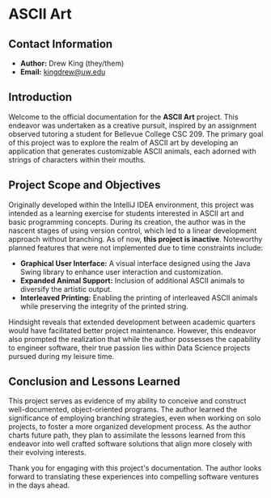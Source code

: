 # ASCII Art

## Contact Information

- **Author:** Drew King (they/them)
- **Email:** [kingdrew@uw.edu](mailto:kingdrew@uw.edu)

## Introduction

Welcome to the official documentation for the **ASCII Art** project. This endeavor was undertaken as a creative pursuit, inspired by an assignment observed tutoring a student for Bellevue College CSC 209. The primary goal of this project was to explore the realm of ASCII art by developing an application that generates customizable ASCII animals, each adorned with strings of characters within their mouths.

## Project Scope and Objectives

Originally developed within the IntelliJ IDEA environment, this project was intended as a learning exercise for students interested in ASCII art and basic programming concepts. During its creation, the author was in the nascent stages of using version control, which led to a linear development approach without branching. As of now, **this project is inactive**. Noteworthy planned features that were not implemented due to time constraints include:

- **Graphical User Interface:** A visual interface designed using the Java Swing library to enhance user interaction and customization.
- **Expanded Animal Support:** Inclusion of additional ASCII animals to diversify the artistic output.
- **Interleaved Printing:** Enabling the printing of interleaved ASCII animals while preserving the integrity of the printed string.

Hindsight reveals that extended development between academic quarters would have facilitated better project maintenance. However, this endeavor also prompted the realization that while the author possesses the capability to engineer software, their true passion lies within Data Science projects pursued during my leisure time.

## Conclusion and Lessons Learned

This project serves as evidence of my ability to conceive and construct well-documented, object-oriented programs. The author learned the significance of employing branching strategies, even when working on solo projects, to foster a more organized development process. As the author charts future path, they plan to assimilate the lessons learned from this endeavor into well crafted software solutions that align more closely with their evolving interests.

Thank you for engaging with this project's documentation. The author looks forward to translating these experiences into compelling software ventures in the days ahead.
